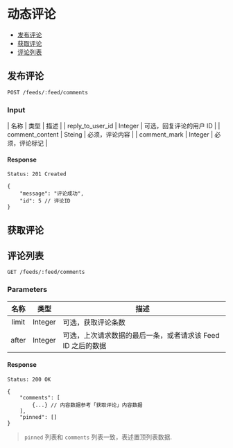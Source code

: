 # 动态评论

- [发布评论](#发布评论)
- [获取评论](#获取评论)
- [评论列表](#评论列表)

## 发布评论

```
POST /feeds/:feed/comments
```

### Input

| 名称 | 类型 | 描述 |
| reply_to_user_id | Integer | 可选，回复评论的用户 ID |
| comment_content | Steing | 必须，评论内容 |
| comment_mark | Integer | 必须，评论标记 |

#### Response

```
Status: 201 Created
```

```json5
{
    "message": "评论成功",
    "id": 5 // 评论ID
}
```

## 获取评论

## 评论列表

```
GET /feeds/:feed/comments
```

### Parameters

| 名称 | 类型 | 描述 |
|:----:|:----:|----|
| limit | Integer | 可选，获取评论条数 |
| after | Integer | 可选，上次请求数据的最后一条，或者请求该 Feed ID 之后的数据 |

#### Response

```
Status: 200 OK
```
```json5
{
    "comments": [
        {...} // 内容数据参考「获取评论」内容数据
    ],
    "pinned": []
}
```

> `pinned` 列表和 `comments` 列表一致，表述置顶列表数据.
